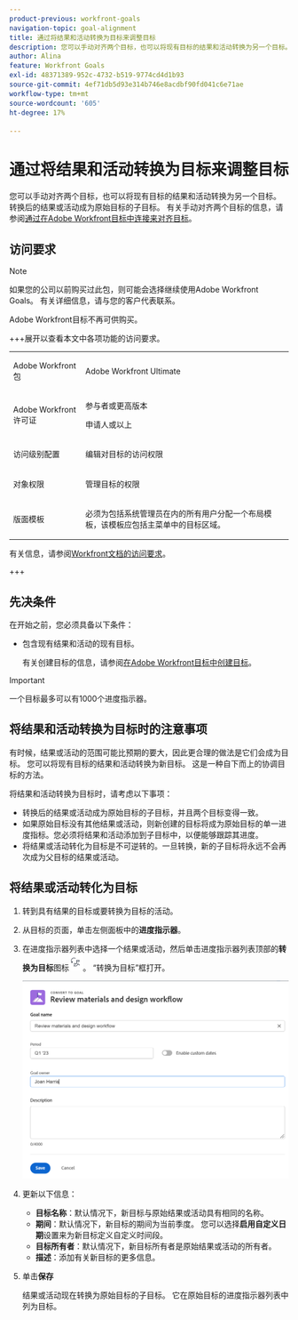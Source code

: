 ```yaml
---
product-previous: workfront-goals
navigation-topic: goal-alignment
title: 通过将结果和活动转换为目标来调整目标
description: 您可以手动对齐两个目标，也可以将现有目标的结果和活动转换为另一个目标。 转换后的结果或活动成为原始目标的子目标。 有关手动对齐两个目标的信息，请参阅在Adobe Workfront目标中通过连接来对齐目标。
author: Alina
feature: Workfront Goals
exl-id: 48371389-952c-4732-b519-9774cd4d1b93
source-git-commit: 4ef71db5d93e314b746e8acdbf90fd041c6e71ae
workflow-type: tm+mt
source-wordcount: '605'
ht-degree: 17%

---
```


# 通过将结果和活动转换为目标来调整目标

<!--Audited P&P only: 4/2025-->

您可以手动对齐两个目标，也可以将现有目标的结果和活动转换为另一个目标。 转换后的结果或活动成为原始目标的子目标。
有关手动对齐两个目标的信息，请参阅[通过在Adobe Workfront目标中连接来对齐目标](../../workfront-goals/goal-alignment/align-goals-by-connecting-them.md)。

## 访问要求

>[!NOTE]
>
>如果您的公司以前购买过此包，则可能会选择继续使用Adobe Workfront Goals。 有关详细信息，请与您的客户代表联系。
>
>Adobe Workfront目标不再可供购买。

+++展开以查看本文中各项功能的访问要求。 

<table style="table-layout:auto"> 
 <col> 
 <col> 
 <tbody>

<td> <p>Adobe Workfront包</p> </td> 
   <td> 
   <p>Adobe Workfront Ultimate</p>
   </td> 
  </tr> 
  <tr> 
   <td> <p>Adobe Workfront许可证</p> </td> 
   <td> <p>参与者或更高版本</p> 
     <p>申请人或以上</p> </td> 
  </tr>

<td><p>访问级别配置</p> </td> 
   <td> <p>编辑对目标的访问权限</p> </td> 
  </tr> 
  <tr> 
   <td> <p>对象权限 </p> </td> 
   <td> <p>管理目标的权限</p>  </td> 
  </tr> 
  <tr>
   <td role="rowheader"><p>版面模板</p></td>
   <td> <p>必须为包括系统管理员在内的所有用户分配一个布局模板，该模板应包括主菜单中的目标区域。 </p>  
</td>
  </tr>
 </tbody> 
</table>

有关信息，请参阅[Workfront文档的访问要求](/help/quicksilver/administration-and-setup/add-users/access-levels-and-object-permissions/access-level-requirements-in-documentation.md)。

+++

<!--Old:
<table style="table-layout:auto">
<col>
</col>
<col>
</col>
<tbody>
 <tr>
 <td role="rowheader">Adobe Workfront plan*</td>
 <td> 
   <p>For the new plan and license structure:
  <ul><li>An Ultimate plan </li></ul>
   </p>
<p>For the current plan and license structure: 
<ul><li> A Pro or higher </li>
  <li>An Adobe Workfront Goals license in addition to a Workfront license.</li></ul></p>
   </td> 
 </tr>
 <tr>
 <td role="rowheader">Adobe Workfront license*</td>
 <td>
 <p>New license: Contributor or higher</p>
 Or
 <p>Current license: Request or higher</p> <p>For more information, see <a href="../../administration-and-setup/add-users/access-levels-and-object-permissions/wf-licenses.md" class="MCXref xref">Adobe Workfront licenses overview</a>.</p> </td>
 </tr>
 <tr>
 <td role="rowheader">Product*</td>
 <td>
   <p> New product requirement: Workfront</p>
   Or
   <p>Current product requirement: In addition to a Workfront license, you must purchase a license for Adobe Workfront Goals. </p> <p>For information, see <a href="../../workfront-goals/goal-management/access-needed-for-wf-goals.md" class="MCXref xref">Requirements to use Workfront Goals</a>. </p> </td>
 </tr>
 <tr>
 <td role="rowheader">Access level</td>
 <td> <p>Edit access to Goals</p> </td>
 </tr>
 <tr data-mc-conditions="">
 <td role="rowheader">Object permissions</td>
 <td>
  <div>
  <p>View or higher permissions to the goal to view it</p>
  <p>Manage permissions to the goal to edit it</p>
  <p>For information about sharing goals, see <a href="../../workfront-goals/workfront-goals-settings/share-a-goal.md" class="MCXref xref">Share a goal in Workfront Goals</a>. </p>
  </div> </td>
 </tr>
<tr>
   <td role="rowheader"><p>Layout template</p></td>
   <td> <p>All users, including Workfront administrators,  must be assigned a layout template that includes the Goals area in the Main Menu. </p>  
</td>
  </tr>
</tbody>
</table>-->

## 先决条件

在开始之前，您必须具备以下条件：

* 包含现有结果和活动的现有目标。

  有关创建目标的信息，请参阅[在Adobe Workfront目标中创建目标](../../workfront-goals/goal-management/create-goals.md)。

>[!IMPORTANT]
>
>一个目标最多可以有1000个进度指示器。

<!--drafted for goal redesign: At PRODUCTION: update the sentence above to remove Production/ Preview references-->

## 将结果和活动转换为目标时的注意事项

有时候，结果或活动的范围可能比预期的要大，因此更合理的做法是它们会成为目标。 您可以将现有目标的结果和活动转换为新目标。 这是一种自下而上的协调目标的方法。

将结果和活动转换为目标时，请考虑以下事项：

* 转换后的结果或活动成为原始目标的子目标，并且两个目标变得一致。
* 如果原始目标没有其他结果或活动，则新创建的目标将成为原始目标的单一进度指标。您必须将结果和活动添加到子目标中，以便能够跟踪其进度。
* 将结果或活动转化为目标是不可逆转的。一旦转换，新的子目标将永远不会再次成为父目标的结果或活动。

## 将结果或活动转化为目标

<!--
<span class="preview">Converting results and activities differs depending on what environment you use. </span>

### Convert a result or activity to a goal in the Production environment

1. Go to a goal that has a result or an activity that you want to convert to a goal.
1. Click the name of the goal to open the **Goal Details** panel.
1. Expand the **Results** or **Activities** right-pointing arrows to see a list of results or activities for the goal. 

1. Click the **gear icon** ![Gear icon](assets/settings-gear-icon.png) to the right of the result or activity name that you want to convert, then click **Convert into a Goal**.

   ![Convert to goal](assets/convert-to-goal-link-highlighted-350x191.png)

1. (Optional) Remove the name of the original activity or result owner from the **Goal Owner** field and replace it with another user, team, group, or your organization's name. By default, Workfront selects the owner of the result or the activity as the goal owner. 
1. Click **Convert**. The activity or result displays as an aligned goal in the Goal Details panel of the original goal and the original activity or result is removed from the original goal and transferred to the second goal. By default, the new goal has the same name as the original converted result or activity. 
1. (Optional) Click the name of the new goal to open the **Goal Details** panel and edit the name of the goal. For information about editing any information for an existing goal, see [Edit goals in Adobe Workfront Goals](../../workfront-goals/goal-management/edit-goals.md).
-->

1. 转到具有结果的目标或要转换为目标的活动。
1. 从目标的页面，单击左侧面板中的&#x200B;**进度指示器**。
1. 在进度指示器列表中选择一个结果或活动，然后单击进度指示器列表顶部的&#x200B;**转换为目标**&#x200B;图标![转换为目标](assets/convert-to-goal-icon-unshimmed.png)。 “转换为目标”框打开。

   ![转换为目标框](assets/convert-to-goal-box-unshimmed.png)
1. 更新以下信息：
   * **目标名称**：默认情况下，新目标与原始结果或活动具有相同的名称。
   * **期间**：默认情况下，新目标的期间为当前季度。 您可以选择&#x200B;**启用自定义日期**&#x200B;设置来为新目标定义自定义时间段。
   * **目标所有者**：默认情况下，新目标所有者是原始结果或活动的所有者。
   * **描述**：添加有关新目标的更多信息。
1. 单击&#x200B;**保存**

   结果或活动现在转换为原始目标的子目标。 它在原始目标的进度指示器列表中列为目标。



